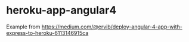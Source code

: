 # heroku-app-angular4
Example from https://medium.com/@ervib/deploy-angular-4-app-with-express-to-heroku-6113146915ca
